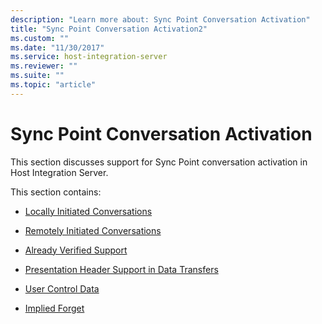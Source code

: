 ```yaml
---
description: "Learn more about: Sync Point Conversation Activation"
title: "Sync Point Conversation Activation2"
ms.custom: ""
ms.date: "11/30/2017"
ms.service: host-integration-server
ms.reviewer: ""
ms.suite: ""
ms.topic: "article"
---
```

# Sync Point Conversation Activation
This section discusses support for Sync Point conversation activation in Host Integration Server.  
  
 This section contains:  
  
-   [Locally Initiated Conversations](../core/locally-initiated-conversations1.md)  
  
-   [Remotely Initiated Conversations](../core/remotely-initiated-conversations1.md)  
  
-   [Already Verified Support](../core/already-verified-support1.md)  
  
-   [Presentation Header Support in Data Transfers](../core/presentation-header-support-in-data-transfers2.md)  
  
-   [User Control Data](../core/user-control-data2.md)  
  
-   [Implied Forget](../core/implied-forget2.md)
